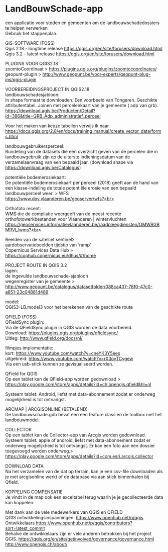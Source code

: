 # LandBouwSchade-app 
een applicatie voor steden en gemeenten om de landbouwschadedossiers te helpen verwerken<br>
Gebruik het stappenplan.

GIS-SOFTWARE (FOSS)<br>
Qgis 2.18 - longtime release https://qgis.org/en/site/forusers/download.html<br>
Qgis 3.2 – latest release https://qgis.org/en/site/forusers/download.html<br>

PLUGINS VOOR QGIS2.18<br>
zoomtoCoordinaat > https://plugins.qgis.org/plugins/zoomtocoordinates/<br>
geopunt-plugin > http://www.geopunt.be/voor-experts/geopunt-plug-ins/qgis-plugin<br>

VOORBEREIDINGSPROJECT IN QGIS2.18<br>
landbouwschadesjabloon:  <br>
In shape formaat  te downloaden. Een voorbeeld van Tongeren. Geschikte attributentabel. Joinen met percelenkaart van je gemeente ( adp van grb). https://download.agiv.be/Producten/Detail?id=386&title=GRB_Adp_administratief_perceel<br>

Voor het maken van keuze tabellen verwijs ik naar https://docs.qgis.org/2.8/en/docs/training_manual/create_vector_data/forms.html<br>

landbouwgebruikersperceel: <br>
Bundeling van de datasets die een overzicht geven van de percelen die in landbouwgebruik zijn op de uiterste indieningsdatum van de verzamelaanvraag van een bepaald jaar. (download shape via https://download.agiv.be/Catalogus)<br>

potentiële bodemerosiekaart: <br>
De potentiële bodemerosiekaart per perceel (2018) geeft aan de hand van een klasse-indeling de totale potentiële erosie van een bepaald landbouwperceel weer. >  WFS https://www.dov.vlaanderen.be/geoserver/wfs?<br>

Orthofoto recent: <br>
WMS die de compilatie weergeeft van de meest recente orthofotowerkbestanden voor Vlaanderen |  wintervluchten https://geoservices.informatievlaanderen.be/raadpleegdiensten/OMWRGBMRVL/wms?<br>

Beelden van de satelliet sentinel2<br>
aardobservatiebeelden tijdstip van ‘ramp’ <br>
Copernicus Services Data Hub > https://cophub.copernicus.eu/dhus/#/home <br>

PROJECT ROUTE IN QGIS 3.2<br>
lagen: <br>
de ingevulde landbouwschade-sjabloon<br>
wegenregister van je gemeente > http://www.geopunt.be/catalogus/datasetfolder/088ca437-78f0-47c0-a851-23c04881d489<br>

model: <br>
QGIS3-LB.model3  voor het berekenen van de geschikte route <br>

QFIELD (FOSS)<br>
QFieldSync plugin: <br>
Via de QFieldSync plugin in QGIS worden de data voorbereid.<br>
Download: https://plugins.qgis.org/plugins/qfieldsync/ <br>
Uitleg: http://www.qfield.org/docs/nl/<br>

filmpjes implementatie: <br>
kort: https://www.youtube.com/watch?v=cneYK3Y5ees<br>
uitgebreid: https://www.youtube.com/watch?v=rX3oyTCygew<br>
Via een usb-stick kunnen ze gevisualiseerd worden.<br>

QField for QGIS <br>
Op een tablet kan de QField-app worden gedownload > https://play.google.com/store/apps/details?id=ch.opengis.qfield&hl=nl<br>

Systeem tablet: Android, liefst met data-abonnement zodat er onderweg mogelijkheid is tot ontvangst.<br>

ARCMAP | ARCGISONLINE (BETALEND)<br>
De landbouwschade.gdb bevat een  een feature class en de toolbox met het landbouwmodel.<br>

COLLECTOR<br>
Op een tablet kan de Collector-app van Arcgis worden gedownload. Systeem tablet: apple of android, liefst met data-abonnement zodat er onderweg mogelijkheid is tot ontvangst. Er kan een foto aan een dossier toegevoegd worden onderweg.>
 https://play.google.com/store/apps/details?id=com.esri.arcgis.collector

DOWNLOAD DATA<br>
Na het verzamelen van de dat op terrain, kan je een csv-file downloaden als je met arcgisonline werkt of de database via aan stick binnenhalen bij Qfield.<br>

KOPPELING  COMPENSATIE<br>
Je vindt in de map ook een exceltabel terug waarin je je gecollecteerde data kan koppelen.<br>

Met dank aan de vele medewerkers van QGIS en QFIELD<br>
QGIS ontwikkelingsinspanningen: https://www.openhub.net/p/qgis<br>
Ontwikkelaars https://www.openhub.net/p/qgis/contributors?sort=latest_commit<br>
Behalve de ontwikkelaars zijn er vele anderen betrokken bij het project QGIS. https://qgis.org/en/site/getinvolved/governance/governance.html<br>
http://www.opengis.ch/about/<br>


